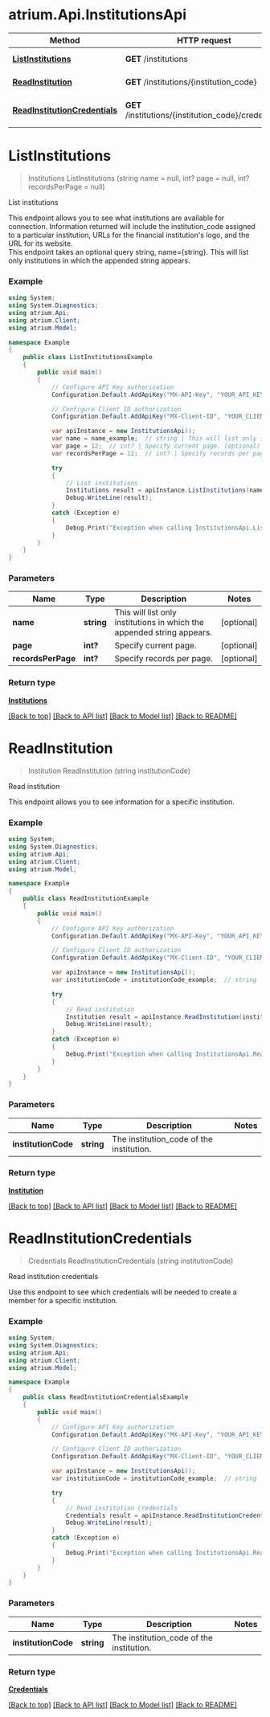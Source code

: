 # atrium.Api.InstitutionsApi

Method | HTTP request | Description
------------- | ------------- | -------------
[**ListInstitutions**](InstitutionsApi.md#listinstitutions) | **GET** /institutions | List institutions
[**ReadInstitution**](InstitutionsApi.md#readinstitution) | **GET** /institutions/{institution_code} | Read institution
[**ReadInstitutionCredentials**](InstitutionsApi.md#readinstitutioncredentials) | **GET** /institutions/{institution_code}/credentials | Read institution credentials


<a name="listinstitutions"></a>
# **ListInstitutions**
> Institutions ListInstitutions (string name = null, int? page = null, int? recordsPerPage = null)

List institutions

This endpoint allows you to see what institutions are available for connection. Information returned will include the institution_code assigned to a particular institution, URLs for the financial institution's logo, and the URL for its website.<br> This endpoint takes an optional query string, name={string}. This will list only institutions in which the appended string appears. 

### Example
```csharp
using System;
using System.Diagnostics;
using atrium.Api;
using atrium.Client;
using atrium.Model;

namespace Example
{
    public class ListInstitutionsExample
    {
        public void main()
        {
            // Configure API Key authorization
            Configuration.Default.AddApiKey("MX-API-Key", "YOUR_API_KEY");

            // Configure Client ID authorization
            Configuration.Default.AddApiKey("MX-Client-ID", "YOUR_CLIENT_ID");

            var apiInstance = new InstitutionsApi();
            var name = name_example;  // string | This will list only institutions in which the appended string appears. (optional) 
            var page = 12;  // int? | Specify current page. (optional) 
            var recordsPerPage = 12;  // int? | Specify records per page. (optional) 

            try
            {
                // List institutions
                Institutions result = apiInstance.ListInstitutions(name, page, recordsPerPage);
                Debug.WriteLine(result);
            }
            catch (Exception e)
            {
                Debug.Print("Exception when calling InstitutionsApi.ListInstitutions: " + e.Message );
            }
        }
    }
}
```

### Parameters

Name | Type | Description  | Notes
------------- | ------------- | ------------- | -------------
 **name** | **string**| This will list only institutions in which the appended string appears. | [optional] 
 **page** | **int?**| Specify current page. | [optional] 
 **recordsPerPage** | **int?**| Specify records per page. | [optional] 

### Return type

[**Institutions**](Institutions.md)

[[Back to top]](#) [[Back to API list]](../README.md#documentation-for-api-endpoints) [[Back to Model list]](../README.md#documentation-for-models) [[Back to README]](../README.md)

<a name="readinstitution"></a>
# **ReadInstitution**
> Institution ReadInstitution (string institutionCode)

Read institution

This endpoint allows you to see information for a specific institution.

### Example
```csharp
using System;
using System.Diagnostics;
using atrium.Api;
using atrium.Client;
using atrium.Model;

namespace Example
{
    public class ReadInstitutionExample
    {
        public void main()
        {
            // Configure API Key authorization
            Configuration.Default.AddApiKey("MX-API-Key", "YOUR_API_KEY");

            // Configure Client ID authorization
            Configuration.Default.AddApiKey("MX-Client-ID", "YOUR_CLIENT_ID");

            var apiInstance = new InstitutionsApi();
            var institutionCode = institutionCode_example;  // string | The institution_code of the institution.

            try
            {
                // Read institution
                Institution result = apiInstance.ReadInstitution(institutionCode);
                Debug.WriteLine(result);
            }
            catch (Exception e)
            {
                Debug.Print("Exception when calling InstitutionsApi.ReadInstitution: " + e.Message );
            }
        }
    }
}
```

### Parameters

Name | Type | Description  | Notes
------------- | ------------- | ------------- | -------------
 **institutionCode** | **string**| The institution_code of the institution. | 

### Return type

[**Institution**](Institution.md)

[[Back to top]](#) [[Back to API list]](../README.md#documentation-for-api-endpoints) [[Back to Model list]](../README.md#documentation-for-models) [[Back to README]](../README.md)

<a name="readinstitutioncredentials"></a>
# **ReadInstitutionCredentials**
> Credentials ReadInstitutionCredentials (string institutionCode)

Read institution credentials

Use this endpoint to see which credentials will be needed to create a member for a specific institution.

### Example
```csharp
using System;
using System.Diagnostics;
using atrium.Api;
using atrium.Client;
using atrium.Model;

namespace Example
{
    public class ReadInstitutionCredentialsExample
    {
        public void main()
        {
            // Configure API Key authorization
            Configuration.Default.AddApiKey("MX-API-Key", "YOUR_API_KEY");

            // Configure Client ID authorization
            Configuration.Default.AddApiKey("MX-Client-ID", "YOUR_CLIENT_ID");

            var apiInstance = new InstitutionsApi();
            var institutionCode = institutionCode_example;  // string | The institution_code of the institution.

            try
            {
                // Read institution credentials
                Credentials result = apiInstance.ReadInstitutionCredentials(institutionCode);
                Debug.WriteLine(result);
            }
            catch (Exception e)
            {
                Debug.Print("Exception when calling InstitutionsApi.ReadInstitutionCredentials: " + e.Message );
            }
        }
    }
}
```

### Parameters

Name | Type | Description  | Notes
------------- | ------------- | ------------- | -------------
 **institutionCode** | **string**| The institution_code of the institution. | 

### Return type

[**Credentials**](Credentials.md)

[[Back to top]](#) [[Back to API list]](../README.md#documentation-for-api-endpoints) [[Back to Model list]](../README.md#documentation-for-models) [[Back to README]](../README.md)


